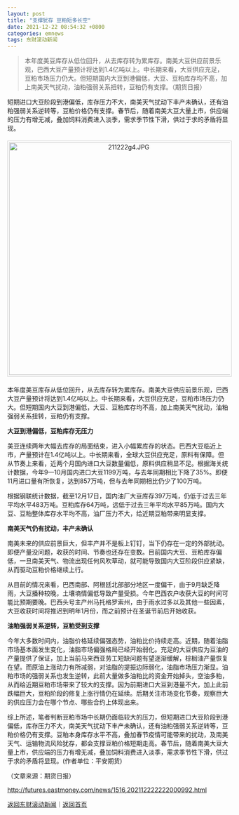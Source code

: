 ```yaml
---
layout: post
title: "支撑犹存 豆粕短多长空"
date: 2021-12-22 08:54:32 +0800
categories: emnews
tags: 东财滚动新闻
---
```

> 本年度美豆库存从低位回升，从去库存转为累库存。南美大豆供应前景乐观，巴西大豆产量预计将达到1.4亿吨以上。中长期来看，大豆供应充足，豆粕市场压力仍大。但短期国内大豆到港偏低，大豆、豆粕库存均不高，加上南美天气扰动，油粕强弱关系扭转，豆粕仍有支撑。（期货日报）

<p>短期进口大豆阶段到港偏低，库存压力不大，南美天气扰动下丰产未确认，还有油粕强弱关系逆转等，豆粕价格仍有支撑。春节后，随着南美大豆大量上市，供应端的压力有增无减，叠加饲料消费进入淡季，需求季节性下滑，供过于求的矛盾将显现。</p><center><img src="https://dfscdn.dfcfw.com/download/D24612352310773182650.jpg" width="530" emheight="277" title="211222g4.JPG" style="border:#d1d1d1 1px solid;padding:3px;margin:5px 0;" /></center>
 <p>本年度美豆库存从低位回升，从去库存转为累库存。南美大豆供应前景乐观，巴西大豆产量预计将达到1.4亿吨以上。中长期来看，大豆供应充足，豆粕市场压力仍大。但短期国内大豆到港偏低，大豆、豆粕库存均不高，加上南美天气扰动，油粕强弱关系扭转，豆粕仍有支撑。</p>
 <p><strong>大豆到港偏低，豆粕库存无压力</strong></p>
 <p>美豆连续两年大幅去库存的局面结束，进入小幅累库存的状态。巴西大豆临近上市，产量预计在1.4亿吨以上。中长期来看，全球大豆供应充足，原料有保障。但从节奏上来看，近两个月国内进口大豆数量偏低，原料供应稍显不足。根据海关统计数据，今年9—10月国内进口大豆1199万吨，与去年同期相比下降了35%。即便11月进口量有所恢复，达到857万吨，但与去年同期相比仍少了100万吨。</p>
 <p>根据钢联统计数据，截至12月17日，国内油厂大豆库存397万吨，仍低于过去三年平均水平483万吨。豆粕库存64万吨，远低于过去三年平均水平85万吨。国内大豆、豆粕整体库存水平均不高，油厂压力不大，给近期豆粕带来明显支撑。</p>
 <p><strong>南美天气仍有扰动，丰产未确认</strong></p>
 <p>南美未来的供应前景巨大，但丰产并不是板上钉钉，当下仍存在一定的外部扰动。即便产量没问题，收获的时间、节奏也还存在变数。目前国内大豆、豆粕库存偏低，一旦南美天气、物流出现任何风吹草动，就可能导致国内大豆阶段供应紧缺，从而驱动豆粕价格继续上行。</p>
 <p>从目前的情况来看，巴西南部、阿根廷北部部分地区一度偏干，由于9月缺乏降雨，大豆播种较晚，土壤墒情偏低导致产量受损。今年巴西农户收获大豆的时间可能比预期要晚。巴西头号主产州马托格罗索州，由于雨水过多以及其他一些因素，大豆收获时间将推迟到明年1月份，而之前预计在圣诞节前后开始收获。</p>
 <p><strong>油粕强弱关系逆转，豆粕受到支撑</strong></p>
 <p>今年大多数时间内，油脂价格延续偏强态势，油粕比价持续走高。近期，随着油脂市场基本面发生变化，油脂市场偏强格局已经开始弱化。充足的大豆供应为豆油的产量提供了保证，加上当前马来西亚劳工短缺问题有望逐渐缓解，棕榈油产量恢复在望。而原油上涨动力有所减弱，对油脂的提振边际弱化，油脂市场压力渐显。油粕市场的强弱关系也发生逆转，此前大量做多油粕比的资金开始掉头，空油多粕，从而给近期豆粕市场带来了较大的支撑。因为前期进口大豆到港量不大，加上此前跌幅巨大，豆粕阶段的修复上涨行情仍在延续。后期关注市场变化节奏，观察巨大的供应压力会在哪个节点、哪些合约上体现出来。</p>
 <p>综上所述，笔者判断豆粕市场中长期仍面临较大的压力，但短期进口大豆阶段到港偏低，库存压力不大，南美天气扰动下丰产未确认，还有油粕强弱关系逆转等，豆粕价格仍有支撑。豆粕本身库存水平不高，叠加春节疫情可能带来的扰动，及南美天气、运输物流风险犹存，都会支撑豆粕价格短期走高。春节后，随着南美大豆大量上市，供应端的压力有增无减，叠加饲料消费进入淡季，需求季节性下滑，供过于求的矛盾将显现。(作者单位：平安期货)</p><p class="em_media">（文章来源：期货日报）</p>

<http://futures.eastmoney.com/news/1516,202112222222000992.html>

[返回东财滚动新闻](//finews.withounder.com/emnews/)｜[返回首页](//finews.withounder.com/)